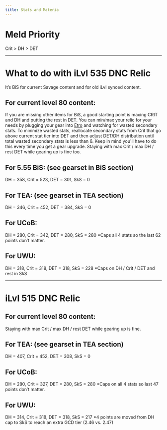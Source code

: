 ```yaml
---
title: Stats and Materia
---
```

# Meld Priority

Crit > DH > DET

- - -

# What to do with iLvl 535 DNC Relic

It’s BiS for current Savage content and for old iLvl synced content. 

## For current level 80 content:

If you are missing other items for BiS, a good starting point is maxing CRIT and DH and putting the rest in DET. You can min/max your relic for your needs by plugging your gear into [Etro](https://etro.gg/) and watching for wasted secondary stats. To minimize wasted stats, reallocate secondary stats from Crit that go above current stat tier into DET and then adjust DET/DH distribution until total wasted secondary stats is less than 6. Keep in mind you'll have to do this every time you get a gear upgrade. Staying with max Crit / max DH / rest DET while gearing up is fine too.

## For 5.55 BiS: (see gearset in BiS section)

DH = 358, Crit = 523, DET = 301, SkS = 0

## For TEA: (see gearset in TEA section)

DH = 346, Crit = 452, DET = 384, SkS = 0

## For UCoB:

DH = 280, Crit = 342, DET = 280, SkS = 280 *Caps all 4 stats so the last 62 points don’t matter. 

## For UWU:

DH = 318, Crit = 318, DET = 318, SkS = 228 *Caps on DH / Crit / DET and rest in SkS

- - -

# iLvl 515 DNC Relic

## For current level 80 content:

Staying with max Crit / max DH / rest DET while gearing up is fine.

## For TEA: (see gearset in TEA section)

DH = 407, Crit = 452, DET = 308, SkS = 0 

## For UCoB:

DH = 280, Crit = 327, DET = 280, SkS = 280 *Caps on all 4 stats so last 47 points don’t matter. 

## For UWU:

DH = 314, Crit = 318, DET = 318, SkS = 217 *4 points are moved from DH cap to SkS to reach an extra GCD tier (2.46 vs. 2.47)